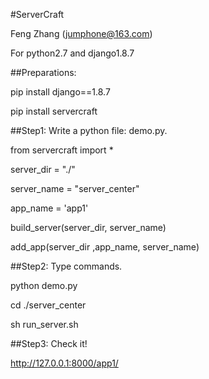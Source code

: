 #ServerCraft

Feng Zhang (jumphone@163.com)

For python2.7 and django1.8.7

##Preparations:

pip install django==1.8.7

pip install servercraft
             
##Step1: Write a python file: demo.py.
             
from servercraft import *

server_dir = "./"

server_name = "server_center"

app_name = 'app1'

build_server(server_dir, server_name)

add_app(server_dir ,app_name, server_name)

##Step2: Type commands.

python demo.py

cd ./server_center

sh run_server.sh

##Step3: Check it! 

http://127.0.0.1:8000/app1/
